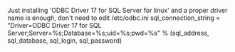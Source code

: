 
Just installing 'ODBC Driver 17 for SQL Server for linux' and a  proper driver name is enough, don't need to edit /etc/odbc.ini
sql_connection_string = "Driver=ODBC Driver 17 for SQL Server;Server=%s;Database=%s;uid=%s;pwd=%s" % (sql_address, sql_database, sql_login, sql_password)
